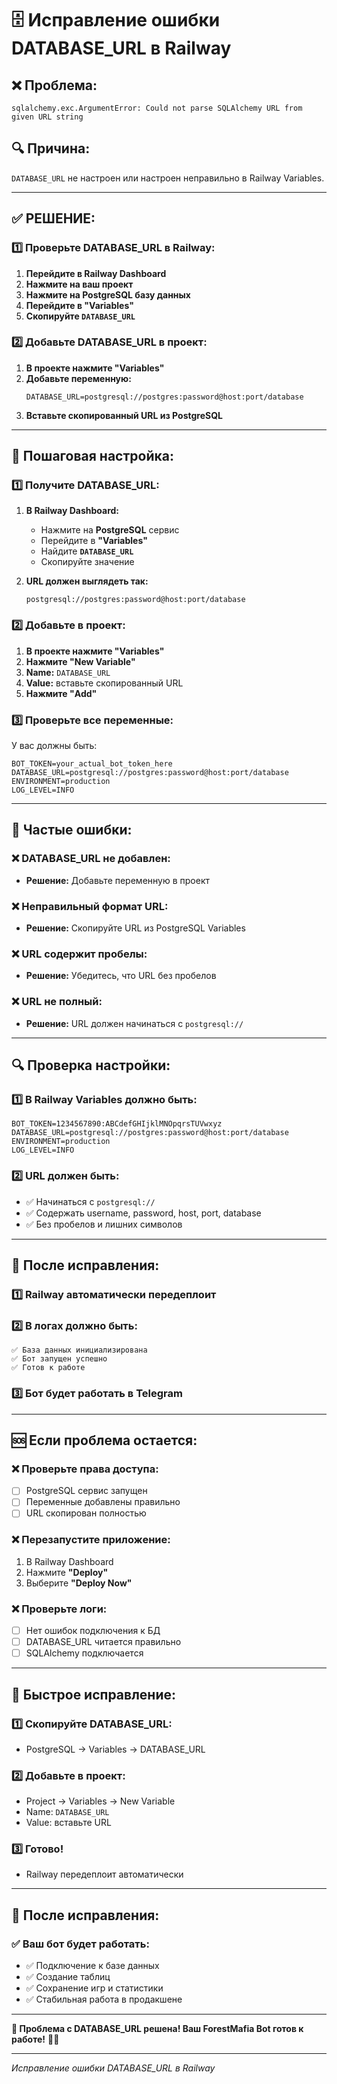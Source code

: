 # 🗄️ Исправление ошибки DATABASE_URL в Railway

## ❌ **Проблема:**
```
sqlalchemy.exc.ArgumentError: Could not parse SQLAlchemy URL from given URL string
```

## 🔍 **Причина:**
`DATABASE_URL` не настроен или настроен неправильно в Railway Variables.

---

## ✅ **РЕШЕНИЕ:**

### 1️⃣ **Проверьте DATABASE_URL в Railway:**

1. **Перейдите в Railway Dashboard**
2. **Нажмите на ваш проект**
3. **Нажмите на PostgreSQL базу данных**
4. **Перейдите в "Variables"**
5. **Скопируйте `DATABASE_URL`**

### 2️⃣ **Добавьте DATABASE_URL в проект:**

1. **В проекте нажмите "Variables"**
2. **Добавьте переменную:**
   ```
   DATABASE_URL=postgresql://postgres:password@host:port/database
   ```
3. **Вставьте скопированный URL из PostgreSQL**

---

## 🔧 **Пошаговая настройка:**

### 1️⃣ **Получите DATABASE_URL:**

1. **В Railway Dashboard:**
   - Нажмите на **PostgreSQL** сервис
   - Перейдите в **"Variables"**
   - Найдите **`DATABASE_URL`**
   - Скопируйте значение

2. **URL должен выглядеть так:**
   ```
   postgresql://postgres:password@host:port/database
   ```

### 2️⃣ **Добавьте в проект:**

1. **В проекте нажмите "Variables"**
2. **Нажмите "New Variable"**
3. **Name:** `DATABASE_URL`
4. **Value:** вставьте скопированный URL
5. **Нажмите "Add"**

### 3️⃣ **Проверьте все переменные:**

У вас должны быть:
```
BOT_TOKEN=your_actual_bot_token_here
DATABASE_URL=postgresql://postgres:password@host:port/database
ENVIRONMENT=production
LOG_LEVEL=INFO
```

---

## 🚨 **Частые ошибки:**

### ❌ **DATABASE_URL не добавлен:**
- **Решение:** Добавьте переменную в проект

### ❌ **Неправильный формат URL:**
- **Решение:** Скопируйте URL из PostgreSQL Variables

### ❌ **URL содержит пробелы:**
- **Решение:** Убедитесь, что URL без пробелов

### ❌ **URL не полный:**
- **Решение:** URL должен начинаться с `postgresql://`

---

## 🔍 **Проверка настройки:**

### 1️⃣ **В Railway Variables должно быть:**
```
BOT_TOKEN=1234567890:ABCdefGHIjklMNOpqrsTUVwxyz
DATABASE_URL=postgresql://postgres:password@host:port/database
ENVIRONMENT=production
LOG_LEVEL=INFO
```

### 2️⃣ **URL должен быть:**
- ✅ Начинаться с `postgresql://`
- ✅ Содержать username, password, host, port, database
- ✅ Без пробелов и лишних символов

---

## 🚀 **После исправления:**

### 1️⃣ **Railway автоматически передеплоит**
### 2️⃣ **В логах должно быть:**
```
✅ База данных инициализирована
✅ Бот запущен успешно
✅ Готов к работе
```

### 3️⃣ **Бот будет работать в Telegram**

---

## 🆘 **Если проблема остается:**

### ❌ **Проверьте права доступа:**
- [ ] PostgreSQL сервис запущен
- [ ] Переменные добавлены правильно
- [ ] URL скопирован полностью

### ❌ **Перезапустите приложение:**
1. В Railway Dashboard
2. Нажмите **"Deploy"**
3. Выберите **"Deploy Now"**

### ❌ **Проверьте логи:**
- [ ] Нет ошибок подключения к БД
- [ ] DATABASE_URL читается правильно
- [ ] SQLAlchemy подключается

---

## 🎯 **Быстрое исправление:**

### 1️⃣ **Скопируйте DATABASE_URL:**
- PostgreSQL → Variables → DATABASE_URL

### 2️⃣ **Добавьте в проект:**
- Project → Variables → New Variable
- Name: `DATABASE_URL`
- Value: вставьте URL

### 3️⃣ **Готово!**
- Railway передеплоит автоматически

---

## 🎉 **После исправления:**

### ✅ **Ваш бот будет работать:**
- ✅ Подключение к базе данных
- ✅ Создание таблиц
- ✅ Сохранение игр и статистики
- ✅ Стабильная работа в продакшене

---

**🌲 Проблема с DATABASE_URL решена! Ваш ForestMafia Bot готов к работе!** 🚂🐺

---
*Исправление ошибки DATABASE_URL в Railway*
